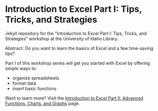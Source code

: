 # Introduction to Excel Part I: Tips, Tricks, and Strategies

Jekyll repository for the "Introduction to Excel Part I: Tips, Tricks, and Strategies" workshop at the University of Idaho Library.

<link to repository>

Abstract:
Do you want to learn the basics of Excel and a few time-saving tips? 

Part I of this workshop series will get you started with Excel by offering simple ways to:
- organize spreadsheets
- format data
- insert basic functions

Want to learn more? Visit the <a href="https://jylisadoney.github.io/intro-excel-2/" target="_blank">Introduction to Excel Part II: Advanced Functions, Charts, and Graphs</a> page.
